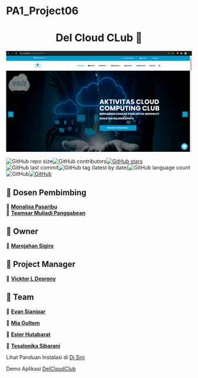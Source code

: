# PA1_Project06
<h1 align="center">Del Cloud CLub 👋</h1>

<p align="center">
  <img src="https://github.com/vldcreation/PA1_Project06/blob/master/Screenshot%20(47).png" alt="Sublime's custom image"/>
</p>
<div>
<img alt="GitHub repo size" src="https://img.shields.io/github/repo-size/vldcreation/PA1_Project06?color=green"><img alt="GitHub contributors" src="https://img.shields.io/github/contributors/vldcreation/PA1_Project06"><a href="https://github.com/vldcreation/PA1_Project06/stargazers"><img alt="GitHub stars" src="https://img.shields.io/github/stars/vldcreation/PA1_Project06"></a><img alt="GitHub last commit" src="https://img.shields.io/github/last-commit/vldcreation/PA1_Project06"><img alt="GitHub tag (latest by date)" src="https://img.shields.io/github/v/tag/vldcreation/PA1_Project06"><img alt="GitHub language count" src="https://img.shields.io/github/languages/count/vldcreation/PA1_Project06"><img alt="GitHub" src="https://img.shields.io/github/license/vldcreation/PA1_Project06"><a href="https://saythanks.io/to/vldcreation21%40gmail.com"><img alt="GitHub" src="https://img.shields.io/badge/Say%20Thanks-!-1EAEDB.svg"></a>
  </div>

## 🧑 Dosen Pembimbing
👤 <a href="javascript:void(0)"> **Monalisa Pasaribu**</a> <br>
👤 <a href="javascript:void(0)"> **Teamsar Muliadi Panggabean**</a>

## 🧑 Owner
👤 <a href="javascript:void(0)"> **Marojahan Sigiro**</a>

## 🧑 Project Manager
👤 <a href="https://www.instagram.com/vicktor_desrony"> **Vicktor L Desrony**</a>

## 🧑 Team
👤 <a href="https://github.com/evansianipar06"> **Evan Sianipar**</a>

👤 <a href="https://github.com/miagultom"> **Mia Gultom**</a>

👤 <a href="https://github.com/Esterhtb48"> **Ester Hutabarat**</a>

👤 <a href="https://github.com/Tesalonikasibarani"> **Tesalonika Sibarani**</a>

Lihat Panduan Instalasi di <a href="https://github.com/vldcreation/PA1_Project06/blob/master/Panduan-Instalasi/README.md"> Di Sini </a>


Demo Aplikasi <a href="http://delcloudclub.epizy.com"> DelCloudClub </a>
